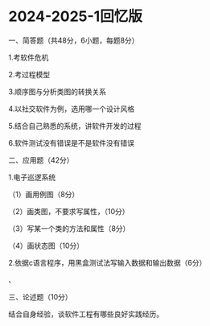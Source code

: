 # 2024-2025-1回忆版

一、简答题（共48分，6小题，每题8分）

1.考软件危机

2.考过程模型

3.顺序图与分析类图的转换关系

4.以社交软件为例，选用哪一个设计风格

5.结合自己熟悉的系统，讲软件开发的过程

6.软件测试没有错误是不是软件没有错误



二、应用题（42分）

1.电子巡逻系统

（1）画用例图（8分）

（2）画类图，不要求写属性，（10分）

（3）写某一个类的方法和属性（8分）

（4）画状态图（10分）

2.依据c语言程序，用黑盒测试法写输入数据和输出数据（6分）



、

三、论述题（10分）

结合自身经验，谈软件工程有哪些良好实践经历。